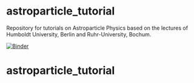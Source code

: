 # astroparticle_tutorial

Repository for tutorials on Astroparticle Physics based on the lectures of Humboldt University, Berlin and Ruhr-University, Bochum.

[![Binder](https://mybinder.org/badge_logo.svg)](https://mybinder.org/v2/gh/G-Sommani/astroparticle_tutorial/master?labpath=notebooks/gamma_ray_astronomy.ipynb)
# astroparticle_tutorial

